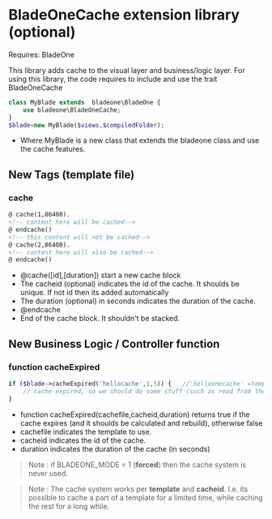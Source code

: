 # BladeOneCache extension library (optional)

Requires: BladeOne

This library adds cache to the visual layer and business/logic layer.
For using this library, the code requires to include and use the trait BladeOneCache

```php
class MyBlade extends  bladeone\BladeOne {
    use bladeone\BladeOneCache;
}
$blade=new MyBlade($views,$compiledFolder);
```
- Where MyBlade is a new class that extends the bladeone class and use the cache features.



## New Tags (template file)

### cache

```html
@ cache(1,86400). 
<!-- content here will be cached-->
@ endcache()
<!-- this content will not be cached-->
@ cache(2,86400). 
<!-- content here will also be cached-->
@ endcache()
```

- @cache([id],[duration]) start a new cache block
-   The cacheid (optional) indicates the id of the cache. It shoulds be unique. If not id then its added automatically
-   The duration (optional) in seconds indicates the duration of the cache. 
- @endcache
-   End of the cache block.  It shouldn't be stacked.

## New Business Logic / Controller function

### function cacheExpired
```php
if ($blade->cacheExpired('hellocache',1,5)) {   //'helloonecache' =template, =1 id cache, 5=duration (seconds)
    // cache expired, so we should do some stuff (such as read from the database)
}
``` 

- function cacheExpired(cachefile,cacheid,duration) returns true if the cache expires (and it shoulds be calculated and rebuild), otherwise false
-    cachefile indicates the template to use.
-    cacheid  indicates the id of the cache.
-    duration indicates the duration of the cache (in seconds)

> Note : if BLADEONE_MODE = 1 (**forced**) then the cache system is never used.

> Note : The cache system works per **template** and **cacheid**. I.e. its possible to cache a part of a template for a limited time, while caching the rest for a long while.
